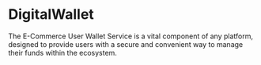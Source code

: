 # DigitalWallet
The E-Commerce User Wallet Service is a vital component of any platform, designed to provide users with a secure and convenient way to manage their funds within the ecosystem.
